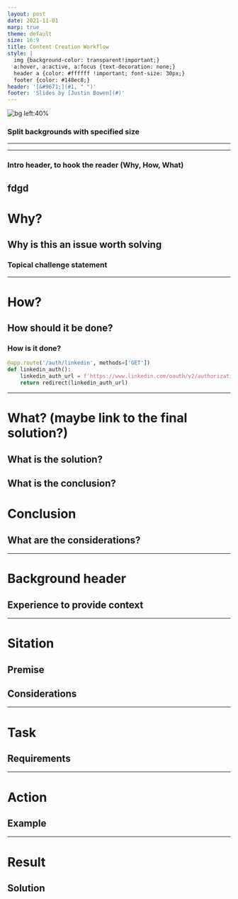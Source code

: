 ```yaml
---
layout: post
date: 2021-11-01
marp: true
theme: default
size: 16:9
title: Content Creation Workflow
style: |
  img {background-color: transparent!important;}
  a:hover, a:active, a:focus {text-decoration: none;}
  header a {color: #ffffff !important; font-size: 30px;}
  footer {color: #148ec8;}
header: '[&#9671;](#1, " ")'
footer: 'Slides by [Justin Bowen](#)'
---
```


![bg left:40%](https://res.cloudinary.com/tonsoffun/image/upload/w_1800,c_limit,q_80/v1666727172/RailsConfSelfie.jpg)

### Split backgrounds with specified size

---

<!-- 
backgroundImage:
backgroundColor:
color:
-->
---
### Intro header, to hook the reader (Why, How, What)
fdgd
---

# Why? 
## Why is this an issue worth solving
### Topical challenge statement
---
# How? 
## How should it be done? 
### How is it done?

```python
@app.route('/auth/linkedin', methods=['GET'])
def linkedin_auth():
    linkedin_auth_url = f'https://www.linkedin.com/oauth/v2/authorization?response_type=code&client_id={CLIENT_ID}&redirect_uri={REDIRECT_URI}&state=123456&scope=profile%20email'
    return redirect(linkedin_auth_url)
```
---
# What? (maybe link to the final solution?)
## What is the solution?
## What is the conclusion?
# Conclusion
## What are the considerations? 
---
# Background header
## Experience to provide context
---
# Sitation
## Premise
## Considerations
---
# Task
## Requirements
---
# Action
## Example
---
# Result
## Solution
